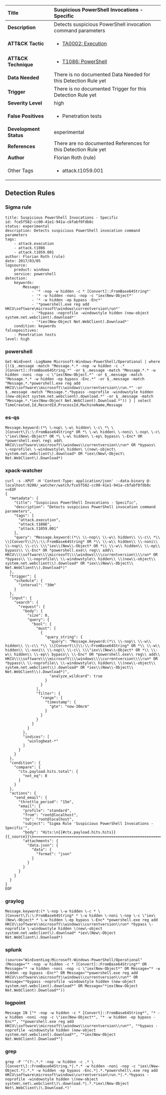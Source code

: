 | Title                    | Suspicious PowerShell Invocations - Specific       |
|:-------------------------|:------------------|
| **Description**          | Detects suspicious PowerShell invocation command parameters |
| **ATT&amp;CK Tactic**    |  <ul><li>[TA0002: Execution](https://attack.mitre.org/tactics/TA0002)</li></ul>  |
| **ATT&amp;CK Technique** | <ul><li>[T1086: PowerShell](https://attack.mitre.org/techniques/T1086)</li></ul>  |
| **Data Needed**          |  There is no documented Data Needed for this Detection Rule yet  |
| **Trigger**              |  There is no documented Trigger for this Detection Rule yet  |
| **Severity Level**       | high |
| **False Positives**      | <ul><li>Penetration tests</li></ul>  |
| **Development Status**   | experimental |
| **References**           |  There are no documented References for this Detection Rule yet  |
| **Author**               | Florian Roth (rule) |
| Other Tags           | <ul><li>attack.t1059.001</li></ul> | 

## Detection Rules

### Sigma rule

```
title: Suspicious PowerShell Invocations - Specific
id: fce5f582-cc00-41e1-941a-c6fabf0fdb8c
status: experimental
description: Detects suspicious PowerShell invocation command parameters
tags:
    - attack.execution
    - attack.t1086
    - attack.t1059.001
author: Florian Roth (rule)
date: 2017/03/05
logsource:
    product: windows
    service: powershell
detection:
    keywords:
        Message:
            - '* -nop -w hidden -c * [Convert]::FromBase64String*'
            - '* -w hidden -noni -nop -c "iex(New-Object*'
            - '* -w hidden -ep bypass -Enc*'
            - '*powershell.exe reg add HKCU\software\microsoft\windows\currentversion\run*'
            - '*bypass -noprofile -windowstyle hidden (new-object system.net.webclient).download*'
            - '*iex(New-Object Net.WebClient).Download*'
    condition: keywords
falsepositives:
    - Penetration tests
level: high

```





### powershell
    
```
Get-WinEvent -LogName Microsoft-Windows-PowerShell/Operational | where {(($_.message -match "Message.*.* -nop -w hidden -c .* [Convert]::FromBase64String.*" -or $_.message -match "Message.*.* -w hidden -noni -nop -c \"iex(New-Object.*" -or $_.message -match "Message.*.* -w hidden -ep bypass -Enc.*" -or $_.message -match "Message.*.*powershell.exe reg add HKCU\\software\\microsoft\\windows\\currentversion\\run.*" -or $_.message -match "Message.*.*bypass -noprofile -windowstyle hidden (new-object system.net.webclient).download.*" -or $_.message -match "Message.*.*iex(New-Object Net.WebClient).Download.*")) } | select TimeCreated,Id,RecordId,ProcessId,MachineName,Message
```


### es-qs
    
```
Message.keyword:(*\ \-nop\ \-w\ hidden\ \-c\ *\ \[Convert\]\:\:FromBase64String* OR *\ \-w\ hidden\ \-noni\ \-nop\ \-c\ \"iex\(New\-Object* OR *\ \-w\ hidden\ \-ep\ bypass\ \-Enc* OR *powershell.exe\ reg\ add\ HKCU\\software\\microsoft\\windows\\currentversion\\run* OR *bypass\ \-noprofile\ \-windowstyle\ hidden\ \(new\-object\ system.net.webclient\).download* OR *iex\(New\-Object\ Net.WebClient\).Download*)
```


### xpack-watcher
    
```
curl -s -XPUT -H 'Content-Type: application/json' --data-binary @- localhost:9200/_watcher/watch/fce5f582-cc00-41e1-941a-c6fabf0fdb8c <<EOF
{
  "metadata": {
    "title": "Suspicious PowerShell Invocations - Specific",
    "description": "Detects suspicious PowerShell invocation command parameters",
    "tags": [
      "attack.execution",
      "attack.t1086",
      "attack.t1059.001"
    ],
    "query": "Message.keyword:(*\\ \\-nop\\ \\-w\\ hidden\\ \\-c\\ *\\ \\[Convert\\]\\:\\:FromBase64String* OR *\\ \\-w\\ hidden\\ \\-noni\\ \\-nop\\ \\-c\\ \\\"iex\\(New\\-Object* OR *\\ \\-w\\ hidden\\ \\-ep\\ bypass\\ \\-Enc* OR *powershell.exe\\ reg\\ add\\ HKCU\\\\software\\\\microsoft\\\\windows\\\\currentversion\\\\run* OR *bypass\\ \\-noprofile\\ \\-windowstyle\\ hidden\\ \\(new\\-object\\ system.net.webclient\\).download* OR *iex\\(New\\-Object\\ Net.WebClient\\).Download*)"
  },
  "trigger": {
    "schedule": {
      "interval": "30m"
    }
  },
  "input": {
    "search": {
      "request": {
        "body": {
          "size": 0,
          "query": {
            "bool": {
              "must": [
                {
                  "query_string": {
                    "query": "Message.keyword:(*\\ \\-nop\\ \\-w\\ hidden\\ \\-c\\ *\\ \\[Convert\\]\\:\\:FromBase64String* OR *\\ \\-w\\ hidden\\ \\-noni\\ \\-nop\\ \\-c\\ \\\"iex\\(New\\-Object* OR *\\ \\-w\\ hidden\\ \\-ep\\ bypass\\ \\-Enc* OR *powershell.exe\\ reg\\ add\\ HKCU\\\\software\\\\microsoft\\\\windows\\\\currentversion\\\\run* OR *bypass\\ \\-noprofile\\ \\-windowstyle\\ hidden\\ \\(new\\-object\\ system.net.webclient\\).download* OR *iex\\(New\\-Object\\ Net.WebClient\\).Download*)",
                    "analyze_wildcard": true
                  }
                }
              ],
              "filter": {
                "range": {
                  "timestamp": {
                    "gte": "now-30m/m"
                  }
                }
              }
            }
          }
        },
        "indices": [
          "winlogbeat-*"
        ]
      }
    }
  },
  "condition": {
    "compare": {
      "ctx.payload.hits.total": {
        "not_eq": 0
      }
    }
  },
  "actions": {
    "send_email": {
      "throttle_period": "15m",
      "email": {
        "profile": "standard",
        "from": "root@localhost",
        "to": "root@localhost",
        "subject": "Sigma Rule 'Suspicious PowerShell Invocations - Specific'",
        "body": "Hits:\n{{#ctx.payload.hits.hits}}{{_source}}\n================================================================================\n{{/ctx.payload.hits.hits}}",
        "attachments": {
          "data.json": {
            "data": {
              "format": "json"
            }
          }
        }
      }
    }
  }
}
EOF

```


### graylog
    
```
Message.keyword:(* \-nop \-w hidden \-c * \[Convert\]\:\:FromBase64String* * \-w hidden \-noni \-nop \-c \"iex\(New\-Object* * \-w hidden \-ep bypass \-Enc* *powershell.exe reg add HKCU\\software\\microsoft\\windows\\currentversion\\run* *bypass \-noprofile \-windowstyle hidden \(new\-object system.net.webclient\).download* *iex\(New\-Object Net.WebClient\).Download*)
```


### splunk
    
```
(source="WinEventLog:Microsoft-Windows-PowerShell/Operational" (Message="* -nop -w hidden -c * [Convert]::FromBase64String*" OR Message="* -w hidden -noni -nop -c \"iex(New-Object*" OR Message="* -w hidden -ep bypass -Enc*" OR Message="*powershell.exe reg add HKCU\\software\\microsoft\\windows\\currentversion\\run*" OR Message="*bypass -noprofile -windowstyle hidden (new-object system.net.webclient).download*" OR Message="*iex(New-Object Net.WebClient).Download*"))
```


### logpoint
    
```
Message IN ["* -nop -w hidden -c * [Convert]::FromBase64String*", "* -w hidden -noni -nop -c \"iex(New-Object*", "* -w hidden -ep bypass -Enc*", "*powershell.exe reg add HKCU\\software\\microsoft\\windows\\currentversion\\run*", "*bypass -noprofile -windowstyle hidden (new-object system.net.webclient).download*", "*iex(New-Object Net.WebClient).Download*"]
```


### grep
    
```
grep -P '^(?:.*.* -nop -w hidden -c .* \[Convert\]::FromBase64String.*|.*.* -w hidden -noni -nop -c "iex\(New-Object.*|.*.* -w hidden -ep bypass -Enc.*|.*.*powershell\.exe reg add HKCU\software\microsoft\windows\currentversion\run.*|.*.*bypass -noprofile -windowstyle hidden \(new-object system\.net\.webclient\)\.download.*|.*.*iex\(New-Object Net\.WebClient\)\.Download.*)'
```



